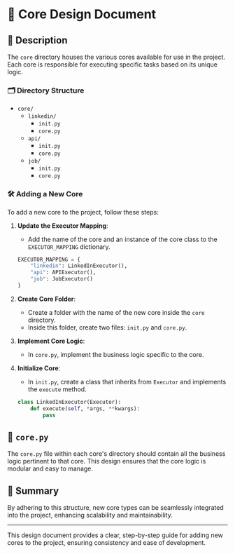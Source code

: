 # 📂 Core Design Document

## 📄 Description

The `core` directory houses the various cores available for use in the project. Each core is responsible for executing specific tasks based on its unique logic.

### 🗂️ Directory Structure

- `core/`
  - `linkedin/`
    - `init.py`
    - `core.py`
  - `api/`
    - `init.py`
    - `core.py`
  - `job/`
    - `init.py`
    - `core.py`

### 🛠️ Adding a New Core

To add a new core to the project, follow these steps:

1. **Update the Executor Mapping**:
   - Add the name of the core and an instance of the core class to the `EXECUTOR_MAPPING` dictionary.

    ```python
    EXECUTOR_MAPPING = {
        "linkedin": LinkedInExecutor(),
        "api": APIExecutor(),
        "job": JobExecutor()
    }
    ```

2. **Create Core Folder**:
   - Create a folder with the name of the new core inside the `core` directory.
   - Inside this folder, create two files: `init.py` and `core.py`.

3. **Implement Core Logic**:
   - In `core.py`, implement the business logic specific to the core.

4. **Initialize Core**:
   - In `init.py`, create a class that inherits from `Executor` and implements the `execute` method.

    ```python
    class LinkedInExecutor(Executor):
        def execute(self, *args, **kwargs):
            pass
    ```

## 📄 `core.py`

The `core.py` file within each core's directory should contain all the business logic pertinent to that core. This design ensures that the core logic is modular and easy to manage.

## 🔄 Summary

By adhering to this structure, new core types can be seamlessly integrated into the project, enhancing scalability and maintainability.

---

This design document provides a clear, step-by-step guide for adding new cores to the project, ensuring consistency and ease of development.
